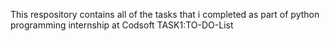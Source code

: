 This respository contains all of the tasks that i completed as part of python programming internship at Codsoft
TASK1:TO-DO-List
